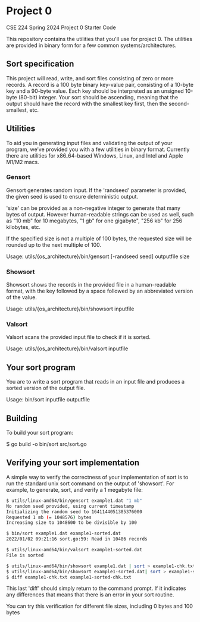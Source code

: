 # Project 0

CSE 224 Spring 2024 Project 0 Starter Code

This repository contains the utilities that you'll use for project 0.  The
utilities are provided in binary form for a few common systems/architectures.

## Sort specification

This project will read, write, and sort files consisting of zero or
more records.  A record is a 100 byte binary key-value pair, consisting
of a 10-byte key and a 90-byte value.  Each key should be interpreted
as an unsigned 10-byte (80-bit) integer.  Your sort should be ascending,
meaning that the output should have the record with the smallest key first,
then the second-smallest, etc.

## Utilities

To aid you in generating input files and validating the output of your program,
we’ve provided you with a few utilities in binary format. Currently there are
utilities for x86_64-based Windows, Linux, and Intel and Apple M1/M2 macs.

### Gensort

Gensort generates random input.  If the 'randseed' parameter is provided,
the given seed is used to ensure deterministic output.

'size' can be provided as a non-negative integer to generate that many
bytes of output. However human-readable strings can be used as well,
such as "10 mb" for 10 megabytes, "1 gb" for one gigabyte", "256 kb"
for 256 kilobytes, etc.

If the specified size is not a multiple of 100 bytes, the requested
size will be rounded up to the next multiple of 100.

Usage: utils/{os_architecture}/bin/gensort [-randseed seed] outputfile size

### Showsort

Showsort shows the records in the provided file in a human-readable
format, with the key followed by a space followed by an
abbreviated version of the value.

Usage: utils/{os_architecture}/bin/showsort inputfile

### Valsort

Valsort scans the provided input file to check if it is sorted.

Usage: utils/{os_architecture}/bin/valsort inputfile

## Your sort program

You are to write a sort program that reads in an input file and
produces a sorted version of the output file.

Usage: bin/sort inputfile outputfile

## Building

To build your sort program:

$ go build -o bin/sort src/sort.go

## Verifying your sort implementation

A simple way to verify the correctness of your implementation of sort
is to run the standard unix sort command on the output of 'showsort'.
For example, to generate, sort, and verify a 1 megabyte file:

```bash
$ utils/linux-amd64/bin/gensort example1.dat "1 mb"
No random seed provided, using current timestamp
Initializing the random seed to 1641144051385376000
Requested 1 mb (= 1048576) bytes
Increasing size to 1048600 to be divisible by 100

$ bin/sort example1.dat example1-sorted.dat
2022/01/02 09:21:16 sort.go:59: Read in 10486 records

$ utils/linux-amd64/bin/valsort example1-sorted.dat
File is sorted

$ utils/linux-amd64/bin/showsort example1.dat | sort > example1-chk.txt
$ utils/linux-amd64/bin/showsort example1-sorted.dat| sort > example1-sorted-chk.txt
$ diff example1-chk.txt example1-sorted-chk.txt
```

This last 'diff' should simply return to the command prompt. If it
indicates any differences that means that there is an error
in your sort routine.

You can try this verification for different file sizes, including 0 bytes and 100 bytes

